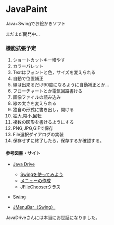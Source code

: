 JavaPaint
=========

Java+Swingでお絵かきソフト

まだまだ開発中...


### 機能拡張予定

1. ショートカットキー増やす
2. カラーパレット
3. Textはフォントと色，サイズを変えられる
4. 自動で位置補正
5. 線は出来るだけ90度になるように自動補正とか...
6. フローチャートとか電気回路書ける
7. 画像ファイルの読み込み
8. 線の太さを変えられる
9. 独自の形式に書き出し，開ける
10. 拡大,縮小,回転
11. 複数の図形を書けるようにする
12. PNG,JPG,GIFで保存
13. File選択ダイアログの実装
13. 保存せずに終了したら，保存するか確認する。


#### 参考図書・サイト

- [Java Drive](http://www.javadrive.jp/)
	- [Swingを使ってみよう](http://www.javadrive.jp/tutorial/)
	- [メニューの作成](http://www.javadrive.jp/tutorial/jmenu/)
	- [JFileChooserクラス](http://www.javadrive.jp/tutorial/jfilechooser/)

- [Swing](http://www.tohoho-web.com/java/swing.htm#JPopupMenu)

- [JMenuBar（Swing）](http://www.ne.jp/asahi/hishidama/home/tech/java/swing/JMenuBar.html)


JavaDriveさんには本当にお世話になりました。
